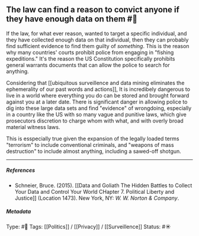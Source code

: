 ## The law can find a reason to convict anyone if they have enough data on them  #🧠 

If the law, for what ever reason, wanted to target a specific individual, and they have collected enough data on that individual, then they can probably find sufficient evidence to find them guilty of _something_. This is the reason why many countries' courts prohibit police from engaging in "fishing expeditions." It's the reason the US Constitution specifically prohibits general warrants documents that can allow the police to search for anything. 

Considering that [[ubiquitous surveillence and data mining eliminates the ephemerality of our past words and actions]], It is incredibely dangerous to live in a world where everything you do can be stored and brought forward against you at a later date. There is significant danger in allowing police to dig into these large data sets and find "evidence" of wrongdoing, especially in a country like the US with so many vague and punitive laws, which give prosecutors discretion to charge whom with what, and with overly broad material witness laws. 

This is esspecially true given the expansion of the legally loaded terms "terrorism" to include conventional criminals, and "weapons of mass destruction" to include almost anything, including a sawed-off shotgun. 

___

##### References

- Schneier, Bruce. (2015). [[Data and Goliath The Hidden Battles to Collect Your Data and Control Your World CHapter 7. Political Liberty and Justice]] (Location 1473). New York, NY: _W. W. Norton & Company_. 

##### Metadata

Type: #🔴 
Tags: [[Politics]] / [[Privacy]] / [[Surveillence]]
Status: #☀️